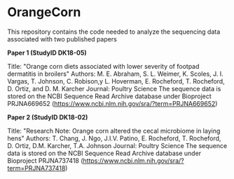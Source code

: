 # OrangeCorn

This repository contains the code needed to analyze the sequencing data associated with two published papers 

**Paper 1 (StudyID DK18-05)**

Title: "Orange corn diets associated with lower severity of footpad dermatitis in broilers"
Authors: M. E. Abraham, S. L. Weimer, K. Scoles, J. I. Vargas, T. Johnson, C. Robison,y L. Hoverman, E. Rocheford, T. Rocheford, D. Ortiz, and D. M. Karcher
Journal: Poultry Science
The sequence data is stored on the NCBI Sequence Read Archive database under Bioproject PRJNA669652 (https://www.ncbi.nlm.nih.gov/sra/?term=PRJNA669652)

**Paper 2 (StudyID DK18-02)**

Title: "Research Note: Orange corn altered the cecal microbiome in laying hens"
Authors: T. Chang, J. Ngo, J.I.V. Patino, E. Rocheford, T. Rocheford, D. Ortiz, D.M. Karcher, T.A. Johnson
Journal: Poultry Science
The sequence data is stored on the NCBI Sequence Read Archive database under Bioproject PRJNA737418 (https://www.ncbi.nlm.nih.gov/sra/?term=PRJNA737418)
